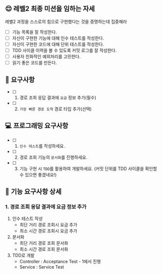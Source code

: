 ## 😌 레벨2 최종 미션을 임하는 자세

레벨2 과정을 스스로의 힘으로 구현했다는 것을 증명하는데 집중해라

- [ ] 기능 목록을 잘 작성한다.  
- [ ] 자신이 구현한 기능에 대해 인수 테스트를 작성한다.
- [ ] 자신이 구현한 코드에 대해 단위 테스트를 작성한다.
- [ ] TDD 사이클 이력을 볼 수 있도록 커밋 로그를 잘 작성한다.
- [ ] 사용자 친화적인 예외처리를 고민한다.
- [ ] 읽기 좋은 코드를 만든다.

## 🎯 요구사항

- [ ] 1. 경로 조회 응답 결과에 `요금` 정보 추가(필수)
- [ ] 2. `가장 빠른 경로 도착` 경로 타입 추가(선택)

## 💻 프로그래밍 요구사항

- [ ] 1. `인수 테스트`를 작성하세요.
- [ ] 2. 경로 조회 기능의 `문서화`를 진행하세요.
- [ ] 3. 기능 구현 시 `TDD`를 활용하여 개발하세요. (커밋 단위를 TDD 사이클을 확인할 수 있으면 좋겠네요!)

## 📑 기능 요구사항 상세

### 1. 경로 조회 응답 결과에 요금 정보 추가

1. 인수 테스트 작성
   - 최단 거리 경로 조회시 요금 추가
   - 최소 시간 경로 조회시 요금 추가
2. 문서화
   - 최단 거리 경로 조회 문서화
   - 최소 시간 경로 조회 문서화
3. TDD로 개발
   - Controller : Acceptance Test - 1에서 진행
   - Service : Service Test

